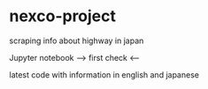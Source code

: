 # nexco-project
scraping info about highway in japan

Jupyter notebook --> first check <--

latest code with information in english and japanese
